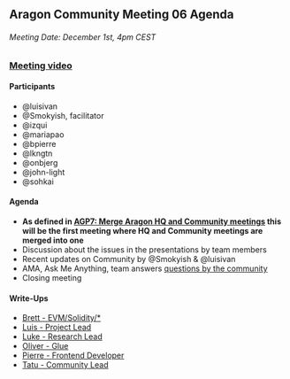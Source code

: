 ## Aragon Community Meeting 06 Agenda

###### Meeting Date: December 1st, 4pm CEST
### [Meeting video](https://www.youtube.com/c/AragonProject)

#### Participants
- @luisivan
- @Smokyish, facilitator
- @izqui
- @mariapao
- @bpierre
- @lkngtn
- @onbjerg
- @john-light
- @sohkai

#### Agenda
- **As defined in [AGP7: Merge Aragon HQ and Community meetings](https://github.com/aragon/governance/issues/15) this will be the first meeting where HQ and Community meetings are merged into one**
- Discussion about the issues in the presentations by team members
- Recent updates on Community by @Smokyish & @luisivan
- AMA, Ask Me Anything, team answers [questions by the community](https://www.reddit.com/r/aragonproject/comments/7bsd70/aragon_community_meeting_05_ama_thread/)
- Closing meeting

#### Write-Ups
- [Brett - EVM/Solidity/\*](../community/write-ups/cm06/brett/)
- [Luis - Project Lead](../community/write-ups/cm06/luis/)
- [Luke - Research Lead](../community/write-ups/cm06/luke/)
- [Oliver - Glue](../community/write-ups/cm06/oliver/)
- [Pierre - Frontend Developer](../community/write-ups/cm06/pierre/)
- [Tatu - Community Lead](../community/write-ups/cm06/tatu/)
